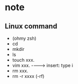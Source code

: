 # note
## Linux command
- (ohmy zsh) 
- cd 
- mkdir
- ls
- touch xxx.
- vim xxx.  ----> insert: type i
- rm xxx.  
- rm -r xxxx    (-rf)

